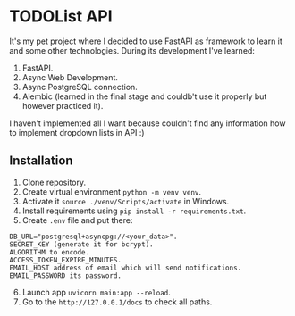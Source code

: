 # TODOList API
It's my pet project where I decided to use FastAPI as framework to learn it and some other technologies. During its development I've learned:
1. FastAPI.
2. Async Web Development.
3. Async PostgreSQL connection.
4. Alembic (learned in the final stage and couldb't use it properly but however practiced it).

I haven't implemented all I want because couldn't find any information how to implement dropdown lists in API :)

## Installation
1. Clone repository.
2. Create virtual environment `python -m venv venv`.
3. Activate it `source ./venv/Scripts/activate` in Windows.
4. Install requirements using `pip install -r requirements.txt`.
5. Create `.env` file and put there:
```
DB_URL="postgresql+asyncpg://<your_data>".
SECRET_KEY (generate it for bcrypt).
ALGORITHM to encode.
ACCESS_TOKEN_EXPIRE_MINUTES.
EMAIL_HOST address of email which will send notifications.
EMAIL_PASSWORD its password.
```
6. Launch app `uvicorn main:app --reload`.
7. Go to the `http://127.0.0.1/docs` to check all paths.
